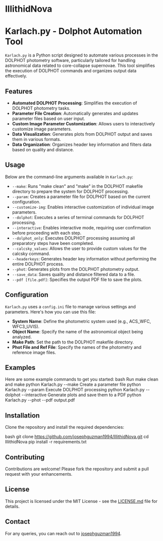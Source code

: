 # IllithidNova

# Karlach.py - Dolphot Automation Tool

`Karlach.py` is a Python script designed to automate various processes in the DOLPHOT photometry software, particularly tailored for handling astronomical data related to core-collapse supernovae. This tool simplifies the execution of DOLPHOT commands and organizes output data effectively.

## Features

- **Automated DOLPHOT Processing**: Simplifies the execution of DOLPHOT photometry tasks.
- **Parameter File Creation**: Automatically generates and updates parameter files based on user input.
- **Custom Image Parameter Customization**: Allows users to interactively customize image parameters.
- **Data Visualization**: Generates plots from DOLPHOT output and saves them in various formats.
- **Data Organization**: Organizes header key information and filters data based on quality and distance.

## Usage

Below are the command-line arguments available in `Karlach.py`:

- `--make`: Runs "make clean" and "make" in the DOLPHOT makefile directory to prepare the system for DOLPHOT processing.
- `--param`: Creates a parameter file for DOLPHOT based on the current configuration.
- `--customize-img`: Enables interactive customization of individual image parameters.
- `--dolphot`: Executes a series of terminal commands for DOLPHOT processing.
- `--interactive`: Enables interactive mode, requiring user confirmation before proceeding with each step.
- `--dolphot_only`: Executes DOLPHOT processing assuming all preparatory steps have been completed.
- `--calcsky_values`: Allows the user to provide custom values for the calcsky command.
- `--headerkeys`: Generates header key information without performing the entire DOLPHOT process.
- `--phot`: Generates plots from the DOLPHOT photometry output.
- `--save_data`: Saves quality and distance filtered data to a file.
- `--pdf [file.pdf]`: Specifies the output PDF file to save the plots.

## Configuration

`Karlach.py` uses a `config.ini` file to manage various settings and parameters. Here's how you can use this file:

- **System Name**: Define the photometric system used (e.g., ACS_WFC, WFC3_UVIS).
- **Object Name**: Specify the name of the astronomical object being analyzed.
- **Make Path**: Set the path to the DOLPHOT makefile directory.
- **Phot File and Ref File**: Specify the names of the photometry and reference image files.

## Examples

Here are some example commands to get you started:
bash
Run make clean and make
python Karlach.py --make
Create a parameter file
python Karlach.py --param
Execute DOLPHOT processing
python Karlach.py --dolphot --interactive
Generate plots and save them to a PDF
python Karlach.py --phot --pdf output.pdf

## Installation

Clone the repository and install the required dependencies:

bash
git clone https://github.com/josephguzman1994/IllithidNova.git
cd IllithidNova
pip install -r requirements.txt

## Contributing

Contributions are welcome! Please fork the repository and submit a pull request with your enhancements.

## License

This project is licensed under the MIT License - see the [LICENSE.md](LICENSE.md) file for details.

## Contact

For any queries, you can reach out to [josephguzman1994](mailto:josephguzman1994@gmail.com).
